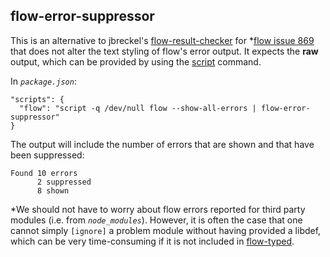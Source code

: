 ## flow-error-suppressor

This is an alternative to jbreckel's [flow-result-checker](https://github.com/jbreckel/flow-result-checker) for *[flow issue 869](https://github.com/facebook/flow/issues/869) that does not alter the text styling of flow's error output. It expects the **raw** output, which can be provided by using the [script](http://man7.org/linux/man-pages/man1/script.1.html) command.

In _`package.json`_:
```
"scripts": {
  "flow": "script -q /dev/null flow --show-all-errors | flow-error-suppressor"
}
```

The output will include the number of errors that are shown and that have been suppressed:
```
Found 10 errors
      2 suppressed
      8 shown
```

\*We should not have to worry about flow errors reported for third party modules (i.e. from _`node_modules`_). However, it is often the case that one cannot simply `[ignore]` a problem module without having provided a libdef, which can be very time-consuming if it is not included in [flow-typed](https://github.com/flowtype/flow-typed).
